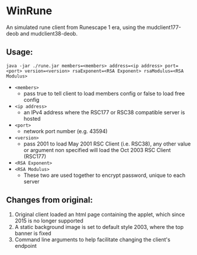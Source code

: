 # WinRune
An simulated rune client from Runescape 1 era, using the mudclient177-deob and mudclient38-deob.

## Usage:
`java -jar ./rune.jar members=<members> address=<ip address> port=<port> version=<version> rsaExponent=<RSA Exponent> rsaModulus=<RSA Modulus>`

* `<members>`
  * pass true to tell client to load members config or false to load free config
* `<ip address>`
  * an IPv4 address where the RSC177 or RSC38 compatible server is hosted
* `<port>`
  * network port number (e.g. 43594)
* `<version>`
  * pass 2001 to load May 2001 RSC Client (i.e. RSC38), any other value or argument non specified will load the Oct 2003 RSC Client (RSC177)
* `<RSA Exponent>`
* `<RSA Modulus>`
  * These two are used together to encrypt password, unique to each server

## Changes from original:
1. Original client loaded an html page containing the applet, which since 2015 is no longer supported
2. A static background image is set to default style 2003, where the top banner is fixed
3. Command line arguments to help facilitate changing the client's endpoint
